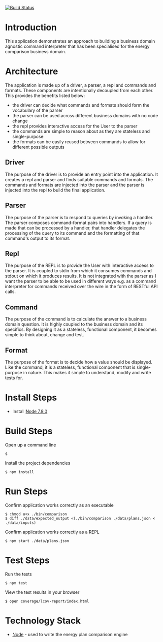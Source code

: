 [![Build Status](https://travis-ci.org/debugme/node-energy.svg?branch=master)](https://travis-ci.org/debugme/node-energy)

# Introduction
This application demonstrates an approach to building a business domain agnostic
command interpreter that has been specialised for the energy comparison business domain.

# Architecture
The application is made up of a driver, a parser, a repl and commands and formats. These components
are intentionally decoupled from each other. This provides the benefits listed below:
* the driver can decide what commands and formats should form the vocabulary of the parser
* the parser can be used across different business domains with no code change
* the repl provides interactive access for the User to the parser
* the commands are simple to reason about as they are stateless and single-purpose
* the formats can be easily reused between commands to allow for different possible outputs

## Driver
The purpose of the driver is to provide an entry point into the application.
It creates a repl and parser and finds suitable commands and formats. The commands
and formats are injected into the parser and the parser is injected into the repl to build the final application.

## Parser
The purpose of the parser is to respond to queries by invoking a handler.
The parser composes command-format pairs into handlers. If a query is made
that can be processed by a handler, that handler delegates the processing of
the query to its command and the formatting of that command's output to its format.

## Repl
The purpose of the REPL is to provide the User with interactive access to the parser.
It is coupled to stdin from which it consumes commands and stdout on which it produces results.
It is not integrated with the parser as I want the parser to be able to be used in different ways e.g.
as a command interpreter for commands received over the wire in the form of RESTful API calls.

## Command
The purpose of the command is to calculate the answer to a business domain question.
It is highly coupled to the business domain and its specifics. By designing it as a
stateless, functional component, it becomes simple to think about, change and test.

## Format
The purpose of the format is to decide how a value should be displayed. Like the command,
it is a stateless, functional component that is single-purpose in nature. This makes it
simple to understand, modify and write tests for.

# Install Steps
* Install [Node 7.8.0](https://nodejs.org/en/)

# Build Steps
Open up a command line
```
$
```

Install the project dependencies
```
$ npm install
```

# Run Steps

Confirm application works correctly as an executable
```
$ chmod u+x ./bin/comparison
$ diff ./data/expected_output <(./bin/comparison ./data/plans.json < ./data/inputs)
```

Confirm application works correctly as a REPL
```
$ npm start ./data/plans.json
```

# Test Steps
Run the tests
```
$ npm test
```
View the test results in your browser
```
$ open coverage/lcov-report/index.html
```

# Technology Stack
* [Node](https://nodejs.org/en/) - used to write the energy plan comparison engine
